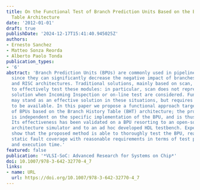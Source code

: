 ```yaml
---
title: On the Functional Test of Branch Prediction Units Based on the Branch History
  Table Architecture
date: '2012-01-01'
draft: true
publishDate: '2024-12-17T15:41:40.945025Z'
authors:
- Ernesto Sanchez
- Matteo Sonza Reorda
- Alberto Paolo Tonda
publication_types:
- '6'
abstract: 'Branch Prediction Units (BPUs) are commonly used in pipelined processors,
  since they can significantly decrease the negative impact of branches in superscalar
  and RISC architectures. Traditional solutions, mainly based on scan, are often inadequate
  to effectively test these modules: in particular, scan does not represent a viable
  solution when Incoming Inspection or on-line test are considered. Functional test
  may stand as an effective solution in these situations, but requires effective algorithms
  to be available. In this paper we propose a functional approach targeting the test
  of BPUs based on the Branch History Table (BHT) architecture; the proposed approach
  is independent on the specific implementation of the BPU, and is thus widely applicable.
  Its effectiveness has been validated on a BPU resorting to an open-source computer
  architecture simulator and to an ad hoc developed HDL testbench. Experimental results
  show that the proposed method is able to thoroughly test the BPU, reaching complete
  static fault coverage with reasonable requirements in terms of test program size
  and execution time.'
featured: false
publication: '*VLSI-SoC: Advanced Research for Systems on Chip*'
doi: 10.1007/978-3-642-32770-4_7
links:
- name: URL
  url: https://doi.org/10.1007/978-3-642-32770-4_7
---
```


